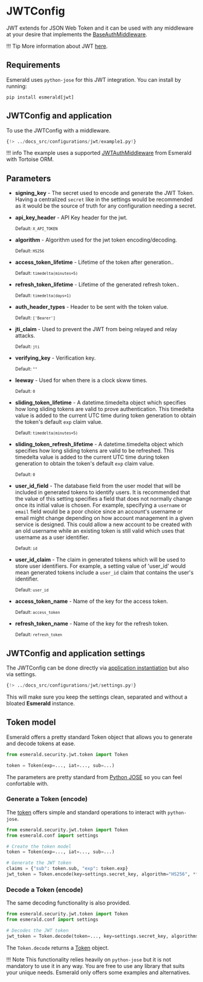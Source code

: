 # JWTConfig

JWT extends for JSON Web Token and it can be used with any middleware at your desire that implements the
[BaseAuthMiddleware](../middleware/middleware.md#baseauthmiddleware).

!!! Tip
    More information about JWT
    <a href="https://jwt.io/introduction" target='_blank'>here</a>.

## Requirements

Esmerald uses `python-jose` for this JWT integration. You can install by running:

```shell
pip install esmerald[jwt]
```

## JWTConfig and application

To use the JWTConfig with a middleware.

```python hl_lines="11 13"
{!> ../docs_src/configurations/jwt/example1.py!}
```

!!! info
    The example uses a supported [JWTAuthMiddleware](../databases/tortoise/middleware.md#jwtauthmiddleware)
    from Esmerald with Tortoise ORM.

## Parameters

* **signing_key** - The secret used to encode and generate the JWT Token. Having a centralized `secret` like in the
settings would be recommended as it would be the source of truth for any configuration needing a secret.

* **api_key_header** - API Key header for the jwt.

    <sup>Default: `X_API_TOKEN`</sup>

* **algorithm** - Algorithm used for the jwt token encoding/decoding.

    <sup>Default: `HS256`</sup>

* **access_token_lifetime** - Lifetime of the token after generation..

    <sup>Default: `timedelta(minutes=5)`</sup>

* **refresh_token_lifetime** - Lifetime of the generated refresh token..

    <sup>Default: `timedelta(days=1)`</sup>

* **auth_header_types** - Header to be sent with the token value.

    <sup>Default: `['Bearer']`</sup>

* **jti_claim** - Used to prevent the JWT from being relayed and relay attacks.

    <sup>Default: `jti`</sup>

* **verifying_key** - Verification key.

    <sup>Default: `""`</sup>

* **leeway** - Used for when there is a clock skww times.

    <sup>Default: `0`</sup>

* **sliding_token_lifetime** - A datetime.timedelta object which specifies how long sliding tokens are valid to prove
authentication. This timedelta value is added to the current UTC time during token generation to obtain the
token's default `exp` claim value.

    <sup>Default: `timedelta(minutes=5)`</sup>

* **sliding_token_refresh_lifetime** - A datetime.timedelta object which specifies how long sliding tokens are valid
to be refreshed. This timedelta value is added to the current UTC time during token generation to obtain the token's
default `exp` claim value.

    <sup>Default: `0`</sup>

* **user_id_field** - The database field from the user model that will be included in generated tokens to identify
users. It is recommended that the value of this setting specifies a field that does not normally change once its initial
value is chosen. For example, specifying a `username` or `email` field would be a poor choice since an account's
username or email might change depending on how account management in a given service is designed. This could allow a
new account to be created with an old username while an existing token is still valid which uses that username as a
user identifier.

    <sup>Default: `id`</sup>

* **user_id_claim** - The claim in generated tokens which will be used to store user identifiers. For example, a setting
value of 'user_id' would mean generated tokens include a `user_id` claim that contains the user's identifier.

    <sup>Default: `user_id`</sup>

* **access_token_name** - Name of the key for the access token.

    <sup>Default: `access_token`</sup>

* **refresh_token_name** - Name of the key for the refresh token.

    <sup>Default: `refresh_token`</sup>

## JWTConfig and application settings

The JWTConfig can be done directly via [application instantiation](#jwtconfig-and-application) but also via settings.

```python
{!> ../docs_src/configurations/jwt/settings.py!}
```

This will make sure you keep the settings clean, separated and without a bloated **Esmerald** instance.

## Token model

Esmerald offers a pretty standard Token object that allows you to generate and decode tokens at ease.

```python
from esmerald.security.jwt.token import Token

token = Token(exp=..., iat=..., sub=...)
```

The parameters are pretty standard from
<a href="https://python-jose.readthedocs.io/en/latest/" target='_blank'>Python JOSE</a> so you can feel
confortable with.

### Generate a Token (encode)

The [token](#token-model) offers simple and standard operations to interact with `python-jose`.

```python
from esmerald.security.jwt.token import Token
from esmerald.conf import settings

# Create the token model
token = Token(exp=..., iat=..., sub=...)

# Generate the JWT token
claims = {"sub": token.sub, "exp": token.exp}
jwt_token = Token.encode(key=settings.secret_key, algorithm="HS256", **claims)
```

### Decode a Token (encode)

The same decoding functionality is also provided.

```python
from esmerald.security.jwt.token import Token
from esmerald.conf import settings

# Decodes the JWT token
jwt_token = Token.decode(token=..., key=settings.secret_key, algorithms=["HS256"])
```

The `Token.decode` returns a [Token](#token-model) object.

!!! Note
    This functionality relies heavily on `python-jose` but it is not mandatory to use it in any way.
    You are free to use any library that suits your unique needs. Esmerald only offers some examples and alternatives.
